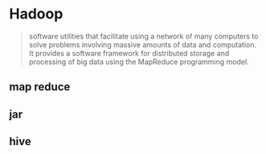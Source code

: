 # Hadoop

> software utilities that facilitate using a network of many computers to solve problems involving massive amounts of data and computation. It provides a software framework for distributed storage and processing of big data using the MapReduce programming model.

## map reduce
## jar
## hive
